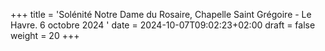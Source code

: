 +++
title = 'Solénité Notre Dame du Rosaire, Chapelle Saint Grégoire - Le Havre. 6 octobre 2024 '
date = 2024-10-07T09:02:23+02:00
draft = false
weight = 20
+++



